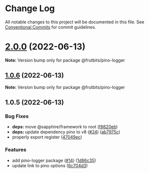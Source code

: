 # Change Log

All notable changes to this project will be documented in this file.
See [Conventional Commits](https://conventionalcommits.org) for commit guidelines.

# [2.0.0](https://github.com/frutbits/sapphire-plugins/compare/@frutbits/pino-logger@1.0.6...@frutbits/pino-logger@2.0.0) (2022-06-13)

**Note:** Version bump only for package @frutbits/pino-logger





## [1.0.6](https://github.com/frutbits/sapphire-plugins/compare/@frutbits/pino-logger@1.0.5...@frutbits/pino-logger@1.0.6) (2022-06-13)

**Note:** Version bump only for package @frutbits/pino-logger





## 1.0.5 (2022-06-13)


### Bug Fixes

* **deps:** move @sapphire/framework to root ([f8620eb](https://github.com/frutbits/sapphire-plugins/commit/f8620ebcd0e9130d03793cc3adaf07df4f246aaf))
* **deps:** update dependency pino to v8 ([#24](https://github.com/frutbits/sapphire-plugins/issues/24)) ([ab7975c](https://github.com/frutbits/sapphire-plugins/commit/ab7975c7ee76a5e9cd038fdb555e1bba5a24807b))
* properly export register ([47049ec](https://github.com/frutbits/sapphire-plugins/commit/47049ec85a851baec4fa7e57c35fa0b18695cf86))


### Features

* add pino-logger package ([#14](https://github.com/frutbits/sapphire-plugins/issues/14)) ([1d86c35](https://github.com/frutbits/sapphire-plugins/commit/1d86c3540031c786b2e2ba80a20f0701f4d2523e))
* update link to pino options ([6c704d3](https://github.com/frutbits/sapphire-plugins/commit/6c704d3f6d4094d1818359820871ba7b29971249))
